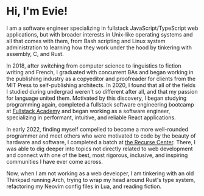 # Hi, I'm Evie!

I am a software engineer specializing in fullstack JavaScript/TypeScript web applications, but with broader interests in Unix-like operating systems and all that comes with them, from Bash scripting and Linux system administration to learning how they work under the hood by tinkering with assembly, C, and Rust.

In 2018, after switching from computer science to linguistics to fiction writing and French, I graduated with concurrent BAs and began working in the publishing industry as a copyeditor and proofreader for clients from the MIT Press to self-publishing architects. In 2020, I found that all of the fields I studied during undergrad weren't so different after all, and that my passion for language united them. Motivated by this discovery, I began studying programming again, completed a fullstack software engineering bootcamp at [Fullstack Academy](https://www.fullstackacademy.com/) and began working as a software engineer, specializing in performant, intuitive, and reliable React applications. 

In early 2022, finding myself compelled to become a more well-rounded programmer and meet others who were motivated to code by the beauty of hardware and software, I completed a batch at [the Recurse Center](https://www.recurse.com/). There, I was able to dig deeper into topics not directly related to web development and connect with one of the best, most rigorous, inclusive, and inspiring communities I have ever come across.

Now, when I am not working as a web developer, I am tinkering with an old Thinkpad running Arch, trying to wrap my head around Rust's type system, refactoring my Neovim config files in Lua, and reading fiction.
